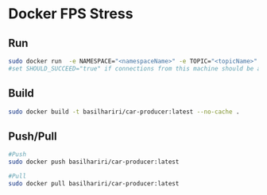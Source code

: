 # Docker FPS Stress

## Run
```bash
sudo docker run  -e NAMESPACE="<namespaceName>" -e TOPIC="<topicName>" -e SHOULD_SUCCEED="true" basilhariri/car-producer:latest
#set SHOULD_SUCCEED="true" if connections from this machine should be accepted, false if they should be denied
```

## Build
```bash
sudo docker build -t basilhariri/car-producer:latest --no-cache .
```

## Push/Pull
```bash
#Push
sudo docker push basilhariri/car-producer:latest

#Pull
sudo docker pull basilhariri/car-producer:latest
```